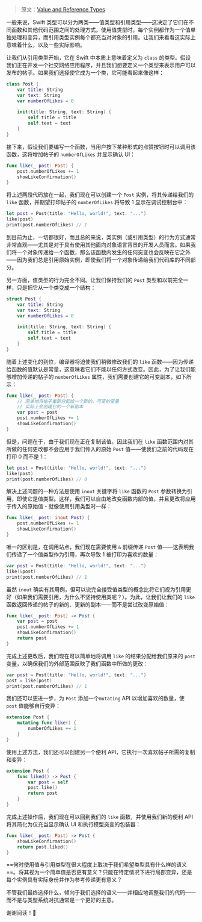 > 原文：[Value and Reference Types](https://www.swiftbysundell.com/basics/value-and-reference-types/)



一般来说，Swift 类型可以分为两类——值类型和引用类型——这决定了它们在不同函数和其他代码范围之间的处理方式。使用值类型时，每个实例都作为一个值单独处理和变异，而引用类型实例每个都充当对对象的引用。让我们来看看这实际上意味着什么，以及一些实际影响。

让我们从引用类型开始，它在 Swift 中本质上意味着定义为 `class` 的类型。假设我们正在开发一个社交网络应用程序，并且我们想要定义一个类型来表示用户可以发布的帖子。如果我们选择使它成为一个类，它可能看起来像这样：

```swift
class Post {
    var title: String
    var text: String
    var numberOfLikes = 0
    
    init(title: String, text: String) {
        self.title = title
        self.text = text
    }
}
```

接下来，假设我们要编写一个函数，当用户按下某种形式的点赞按钮时可以调用该函数，这将增加帖子的 `numberOfLikes` 并显示确认 UI：

```swift
func like(_ post: Post) {
    post.numberOfLikes += 1
    showLikeConfirmation()
}
```

将上述两段代码放在一起，我们现在可以创建一个 `Post` 实例，将其传递给我们的 `like` 函数，并期望打印帖子的 `numberOfLikes` 将导致 1 显示在调试控制台中：

```swift
let post = Post(title: "Hello, world!", text: "...")
like(post)
print(post.numberOfLikes) // 1
```

到目前为止，一切都很好，而且总的来说，类实例（或引用类型）的行为方式通常非常直观——尤其是对于具有使用其他面向对象语言背景的开发人员而言。如果我们将一个对象传递给一个函数，那么该函数内发生的任何突变也会反映在它之外——因为我们总是引用原始实例，即使我们将一个对象传递给我们代码库的不同部分。

另一方面，值类型的行为完全不同。让我们保持我们的 `Post` 类型和以前完全一样，只是把它从一个类变成一个结构：

```swift
struct Post {
    var title: String
    var text: String
    var numberOfLikes = 0
    
    init(title: String, text: String) {
        self.title = title
        self.text = text
    }
}
```

随着上述变化的到位，编译器将迫使我们稍微修改我们的 `like` 函数——因为传递给函数的值默认是常量，这意味着它们不能以任何方式改变。因此，为了让我们能够增加传递的帖子的 `numberOfLikes` 属性，我们需要创建它的可变副本，如下所示：

```swift
func like(_ post: Post) {
    // 简单地将帖子重新分配给一个新的、可变的变量
    // 实际上会创建它的一个新副本
    var post = post
    post.numberOfLikes += 1
    showLikeConfirmation()
}

```

但是，问题在于，由于我们现在正在复制该值，因此我们在 `like` 函数范围内对其所做的任何更改都不会应用于我们传入的原始 `Post` 值——使我们之前的代码现在打印 0 而不是 1：

```swift
let post = Post(title: "Hello, world!", text: "...")
like(post)
print(post.numberOfLikes) // 0
```

解决上述问题的一种方法是使用 `inout` 关键字将 `like` 函数的 `Post` 参数转换为引用，即使它是值类型。这样，我们可以自由地改变函数内部的值，并且更改将应用于传入的原始值 - 就像使用引用类型时一样：

```swift
func like(_ post: inout Post) {
    post.numberOfLikes += 1
    showLikeConfirmation()
}
```

唯一的区别是，在调用站点，我们现在需要使用 `&` 前缀传递 `Post` 值——这表明我们传递了一个值类型作为引用，再次导致 1 被打印为喜欢的数量：

```swift
var post = Post(title: "Hello, world!", text: "...")
like(&post)
print(post.numberOfLikes) // 1
```

虽然 `inout` 确实有其用例，但可以说完全接受值类型的概念比将它们视为引用更好（如果我们需要引用，为什么不坚持使用类呢？）。为此，让我们让我们的 `like` 函数返回传递的帖子的新的、更新的副本——而不是尝试改变原始值：

```swift
func like(_ post: Post) -> Post {
    var post = post
    post.numberOfLikes += 1
    showLikeConfirmation()
    return post
}
```

完成上述更改后，我们现在可以简单地将调用 `like` 的结果分配给我们原来的 `post` 变量，以确保我们的外部范围反映了我们函数中所做的更改：

```swift
var post = Post(title: "Hello, world!", text: "...")
post = like(post)
print(post.numberOfLikes) // 1
```

我们还可以更进一步，为 `Post` 添加一个`mutating` API 以增加喜欢的数量，使 `post` 值能够自行变异：

```swift
extension Post {
    mutating func like() {
        numberOfLikes += 1
    }
}
```

使用上述方法，我们还可以创建另一个便利 API，它执行一次喜欢帖子所需的复制和变异：

```swift
extension Post {
    func liked() -> Post {
        var post = self
        post.like()
        return post
    }
}
```

完成上述操作后，我们现在可以回到我们的 `like` 函数，并使用我们新的便利 API 将其简化为仅充当显示确认 UI 和执行模型突变的包装器：

```swift
func like(_ post: Post) -> Post {
    showLikeConfirmation()
    return post.liked()
}
```

==何时使用值与引用类型在很大程度上取决于我们希望类型具有什么样的语义==。将其视为一个简单值是否更有意义？只能在特定情况下进行局部变异，还是每个实例具有实际身份并作为参考传递更有意义？

不管我们最终选择什么，倾向于我们选择的语义——并相应地调整我们的代码——而不是与类型系统对抗通常是一个更好的主意。

谢谢阅读！🚀



